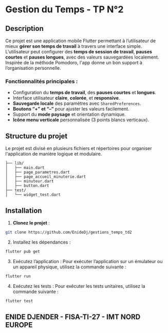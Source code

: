 # Gestion du Temps - TP N°2

## Description

Ce projet est une application mobile Flutter permettant à l’utilisateur de mieux **gérer son temps de travail** à travers une interface simple. L’utilisateur peut configurer des **temps de session de travail**, **pauses courtes** et **pauses longues**, avec des valeurs sauvegardées localement. Inspirée de la méthode Pomodoro, l'app donne un bon support à l’organisation personnelle.

### Fonctionnalités principales :
- Configuration du **temps de travail**, des **pauses courtes** et **longues**.
- Interface utilisateur **claire**, **colorée**, et **responsive**.
- **Sauvegarde locale** des paramètres avec `SharedPreferences`.
- **Boutons “+” et “–”** pour ajuster les valeurs facilement.
- Support du **mode paysage** et orientation dynamique.
- **Icône menu verticale** personnalisée (3 points blancs verticaux).

## Structure du projet

Le projet est divisé en plusieurs fichiers et répertoires pour organiser l'application de manière logique et modulaire.

```env
├── lib/
│   ├── main.dart               
│   ├── page_parametres.dart    
│   ├── page_accueil_minuterie.dart 
│   ├── minuteur.dart          
│   ├── button.dart            
├── test/
│   └── widget_test.dart  
```
## Installation

1. **Clonez le projet** :

```bash
git clone https://github.com/EnideDj/gestions_temps_td2
```
2.	Installez les dépendances :
```bash
flutter pub get
```
3.	Exécutez l’application :
      Pour exécuter l’application sur un émulateur ou un appareil physique, utilisez la commande suivante :
```bash
flutter run
```
4.	Exécutez les tests :
      Pour exécuter les tests unitaires, utilisez la commande suivante :
```bash
flutter test
```

## ENIDE DJENDER - FISA-TI-27 - IMT NORD EUROPE 
